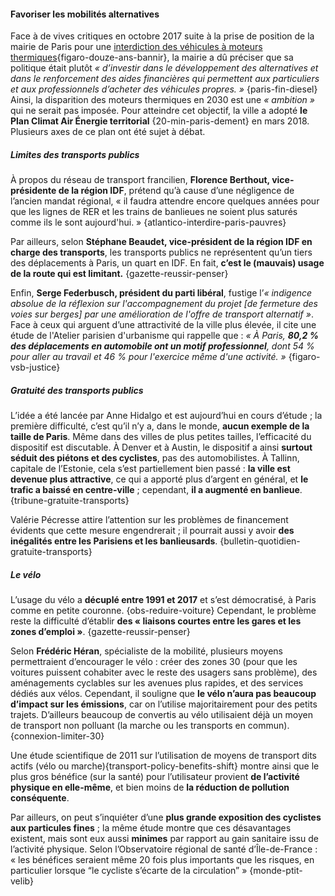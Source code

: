 #### Favoriser les mobilités alternatives

Face à de vives critiques en octobre 2017 suite à la prise de position de la mairie de Paris pour une [interdiction des véhicules à moteurs thermiques](#mesures-contraindre-vehicules){figaro-douze-ans-bannir}, la mairie a dû préciser que sa politique était plutôt *« d’investir dans le développement des alternatives et dans le renforcement des aides financières qui permettent aux particuliers et aux professionnels d’acheter des véhicules propres. »* {paris-fin-diesel} Ainsi, la disparition des moteurs thermiques en 2030 est une *« ambition »* qui ne serait pas imposée. Pour atteindre cet objectif, la ville a adopté **le Plan Climat Air Énergie territorial** {20-min-paris-dement} en mars 2018. Plusieurs axes de ce plan ont été sujet à débat.

##### Limites des transports publics
À propos du réseau de transport francilien, **Florence Berthout, vice-présidente de la région IDF**, prétend qu’à cause d’une négligence de l’ancien mandat régional, « il faudra attendre encore quelques années pour que les lignes de RER et les trains de banlieues ne soient plus saturés comme ils le sont aujourd'hui. » {atlantico-interdire-paris-pauvres}

Par ailleurs, selon **Stéphane Beaudet, vice-président de la région IDF en charge des transports**, les transports publics ne représentent qu’un tiers des déplacements à Paris, un quart en IDF. En fait, **c’est le (mauvais) usage de la route qui est limitant.** {gazette-reussir-penser}

Enfin, **Serge Federbusch, président du parti libéral**, fustige l’*« indigence absolue de la réflexion sur l'accompagnement du projet [de fermeture des voies sur berges] par une amélioration de l'offre de transport alternatif »*. Face à ceux qui arguent d’une attractivité de la ville plus élevée, il cite une étude de l'Atelier parisien d'urbanisme qui rappelle que : *« À Paris, **80,2 % des déplacements en automobile ont un motif professionnel**, dont 54 % pour aller au travail et 46 % pour l'exercice même d'une activité. »* {figaro-vsb-justice}

##### Gratuité des transports publics
L’idée a été lancée par Anne Hidalgo et est aujourd’hui en cours d’étude ; la première difficulté, c’est qu’il n’y a, dans le monde, **aucun exemple de la taille de Paris**. Même dans des villes de plus petites tailles, l’efficacité du dispositif est discutable. À Denver et à Austin, le dispositif a ainsi **surtout séduit des piétons et des cyclistes**, pas des automobilistes. À Tallinn, capitale de l’Estonie, cela s’est partiellement bien passé : **la ville est devenue plus attractive**, ce qui a apporté plus d’argent en général, et **le trafic a baissé en centre-ville** ; cependant, **il a augmenté en banlieue**. {tribune-gratuite-transports}

Valérie Pécresse attire l’attention sur les problèmes de financement évidents que cette mesure engendrerait ; il pourrait aussi y avoir **des inégalités entre les Parisiens et les banlieusards**. {bulletin-quotidien-gratuite-transports}

##### Le vélo
L’usage du vélo a **décuplé entre 1991 et 2017** et s’est démocratisé, à Paris comme en petite couronne. {obs-reduire-voiture} Cependant, le problème reste la difficulté d’établir **des « liaisons courtes entre les gares et les zones d’emploi »**. {gazette-reussir-penser}

Selon **Frédéric Héran**, spécialiste de la mobilité, plusieurs moyens permettraient d’encourager le vélo : créer des zones 30 (pour que les voitures puissent cohabiter avec le reste des usagers sans problème), des aménagements cyclables sur les avenues plus rapides, et des services dédiés aux vélos. Cependant, il souligne que **le vélo n’aura pas beaucoup d’impact sur les émissions**, car on l’utilise majoritairement pour des petits trajets. D’ailleurs beaucoup de convertis au vélo utilisaient déjà un moyen de transport non polluant (la marche ou les transports en commun). {connexion-limiter-30}

Une étude scientifique de 2011 sur l’utilisation de moyens de transport dits actifs (vélo ou marche){transport-policy-benefits-shift} montre ainsi que le plus gros bénéfice (sur la santé) pour l’utilisateur provient **de l’activité physique en elle-même**, et bien moins de **la réduction de pollution conséquente**.

Par ailleurs, on peut s’inquiéter d’une **plus grande exposition des cyclistes aux particules fines** ; la même étude montre que ces désavantages existent, mais sont eux aussi **minimes** par rapport au gain sanitaire issu de l’activité physique. Selon l’Observatoire régional de santé d’Île-de-France : « les bénéfices seraient même 20 fois plus importants que les risques, en particulier lorsque “le cycliste s’écarte de la circulation” » {monde-ptit-velib}

